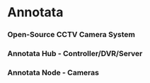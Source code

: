 # Annotata
### Open-Source CCTV Camera System

### Annotata Hub - Controller/DVR/Server
### Annotata Node - Cameras
